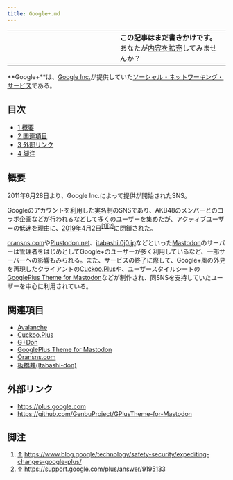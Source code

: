```yaml
---
title: Google+.md
---
```

<div>

<table>
<colgroup>
<col style="width: 50%" />
<col style="width: 50%" />
</colgroup>
<tbody>
<tr class="odd">
<td></td>
<td><strong>この記事はまだ書きかけです。</strong>
<div>
あなたが<a href="https://ja.mstdn.wiki/Google%2B&amp;action=edit" rel="nofollow">内容を拡充</a>してみませんか？
</div></td>
</tr>
</tbody>
</table>

**Google+**は、[Google Inc.](https://ja.wikipedia.org/wiki/Google_Inc. "w:Google Inc.")が提供していた[ソーシャル・ネットワーキング・サービス](/SNS "SNS")である。

<div>

<div lang="ja" dir="ltr">

## 目次

</div>

-   [1 概要](#.E6.A6.82.E8.A6.81)
-   [2 関連項目](#.E9.96.A2.E9.80.A3.E9.A0.85.E7.9B.AE)
-   [3 外部リンク](#.E5.A4.96.E9.83.A8.E3.83.AA.E3.83.B3.E3.82.AF)
-   [4 脚注](#.E8.84.9A.E6.B3.A8)

</div>

## 概要

2011年6月28日より、Google Inc.によって提供が開始されたSNS。

Googleのアカウントを利用した実名制のSNSであり、AKB48のメンバーとのコラボ企画などが行われるなどして多くのユーザーを集めたが、アクティブユーザーの低迷を理由に、[2019年](/2019%E5%B9%B4 "2019年")4月2日<sup>[\[1\]](#cite_note-1)[\[2\]](#cite_note-2)</sup>に閉鎖された。

[oransns.com](/Oransns.com "Oransns.com")や[Plustodon.net](/Plustodon.net "Plustodon.net (存在しないページ)")、[itabashi.0j0.jp](/Itabashi.0j0.jp "Itabashi.0j0.jp")などといった[Mastodon](/Mastodon "Mastodon")のサーバーは管理者をはじめとしてGoogle+のユーザーが多く利用しているなど、一部サーバーへの影響もみられる。また、サービスの終了に際して、Google+風の外見を再現したクライアントの[Cuckoo.Plus](/Cuckoo.Plus "Cuckoo.Plus")や、ユーザースタイルシートの[GooglePlus Theme for Mastodon](/GooglePlus_Theme_for_Mastodon "GooglePlus Theme for Mastodon")などが制作され、同SNSを支持していたユーザーを中心に利用されている。

## 関連項目

-   [Avalanche](/Avalanche "Avalanche")
-   [Cuckoo.Plus](/Cuckoo.Plus "Cuckoo.Plus")
-   [G+Don](/G%2BDon "G+Don")
-   [GooglePlus Theme for Mastodon](/GooglePlus_Theme_for_Mastodon "GooglePlus Theme for Mastodon")
-   [Oransns.com](/Oransns.com "Oransns.com")
-   [板橋丼(Itabashi-don)](/Itabashi.0j0.jp "Itabashi.0j0.jp")

## 外部リンク

-   <a href="https://plus.google.com" rel="nofollow">https://plus.google.com</a>
-   <a href="https://github.com/GenbuProject/GPlusTheme-for-Mastodon" rel="nofollow">https://github.com/GenbuProject/GPlusTheme-for-Mastodon</a>

## 脚注

<div>

1.  [↑](#cite_ref-1) <a href="https://www.blog.google/technology/safety-security/expediting-changes-google-plus/" rel="nofollow">https://www.blog.google/technology/safety-security/expediting-changes-google-plus/</a>
2.  [↑](#cite_ref-2) <a href="https://support.google.com/plus/answer/9195133" rel="nofollow">https://support.google.com/plus/answer/9195133</a>

</div>

</div>
